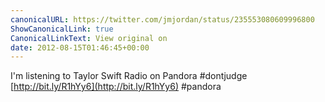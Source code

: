 ```yaml
---
canonicalURL: https://twitter.com/jmjordan/status/235553080609996800
ShowCanonicalLink: true
CanonicalLinkText: View original on
date: 2012-08-15T01:46:45+00:00
---
```

I'm listening to Taylor Swift Radio on Pandora #dontjudge [http://bit.ly/R1hYy6](http://bit.ly/R1hYy6)
 #pandora
